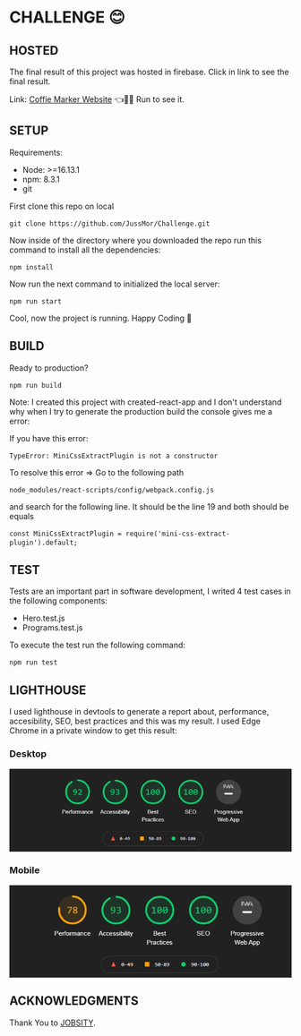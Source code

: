 # **CHALLENGE**  😊
## HOSTED  

<p >The final result of this project was hosted in firebase. Click in link to see the final result.</p>


Link: [Coffie Marker Website]( https://elit-a1a7a.web.app/ ) 👈🏃‍♂️ Run to see it.

## SETUP

Requirements:
- Node: >=16.13.1
- npm: 8.3.1
- git

First clone this repo on local 
```
git clone https://github.com/JussMor/Challenge.git
```

Now inside of the directory where you downloaded the repo run this command to install all the dependencies:
```
npm install 
```
Now run the next command  to initialized the local server:

```
npm run start
```
Cool, now the project is running. Happy Coding 👨
## BUILD

Ready to production?
```
npm run build
```
 Note: I created this project with created-react-app and I don't understand why when I try to generate the production build the console gives me a error:

 If you have this error: 
 ```
 TypeError: MiniCssExtractPlugin is not a constructor
 ```
To resolve this error => Go to the following path
```
node_modules/react-scripts/config/webpack.config.js
```
and search for the following line. It should be the line 19 and both should be  equals
```
const MiniCssExtractPlugin = require('mini-css-extract-plugin').default;
```
## TEST 
Tests are an important part  in software development, I writed 4 test cases in the following components:
- Hero.test.js
- Programs.test.js

To execute the test run the following command:
```
npm run test
```
## LIGHTHOUSE

I used lighthouse in devtools to generate a report about, performance, accesibility, SEO, best practices and this  was my result. I used Edge Chrome  in a private window to get this result:

### Desktop

<img align="center" src="https://github.com/JussMor/Challenge/blob/master/photos/destokp-test.png" alt="Desktop"  />

### Mobile

<img align="center" src="https://github.com/JussMor/Challenge/blob/master/photos/mobile-test.png" alt="Mobile"  />

## ACKNOWLEDGMENTS

Thank You to [JOBSITY](https://www.jobsity.com/). 





